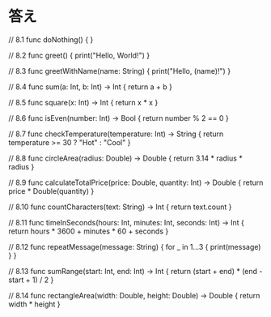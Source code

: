 # 答え

// 8.1
func doNothing() {
}

// 8.2
func greet() {
    print("Hello, World!")
}

// 8.3
func greetWithName(name: String) {
    print("Hello, \(name)!")
}

// 8.4
func sum(a: Int, b: Int) -> Int {
    return a + b
}

// 8.5
func square(x: Int) -> Int {
    return x * x
}

// 8.6
func isEven(number: Int) -> Bool {
    return number % 2 == 0
}

// 8.7
func checkTemperature(temperature: Int) -> String {
    return temperature >= 30 ? "Hot" : "Cool"
}

// 8.8
func circleArea(radius: Double) -> Double {
    return 3.14 * radius * radius
}

// 8.9
func calculateTotalPrice(price: Double, quantity: Int) -> Double {
    return price * Double(quantity)
}

// 8.10
func countCharacters(text: String) -> Int {
    return text.count
}

// 8.11
func timeInSeconds(hours: Int, minutes: Int, seconds: Int) -> Int {
    return hours * 3600 + minutes * 60 + seconds
}

// 8.12
func repeatMessage(message: String) {
    for _ in 1...3 {
        print(message)
    }
}

// 8.13
func sumRange(start: Int, end: Int) -> Int {
    return (start + end) * (end - start + 1) / 2
}

// 8.14
func rectangleArea(width: Double, height: Double) -> Double {
    return width * height
}


